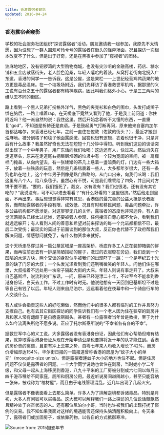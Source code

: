```yaml
---
title: 香港露宿者窥影
updated: 2016-04-24
---
```


### 香港露宿者窥影

学校的社会服务社团组织“探访露宿者”活动，朋友邀请我一起参加，我原先不太情愿，因为设想了一群人围观可怜兮兮的露宿者在街头的怪异场面，况且探访一次根本改变不了什么，但是出于好奇，还是在黑夜中参加了“窥视者”的团体。

油麻地地区，没有铜锣湾的大型购物商城，也没有尖沙咀的金融高楼，药店、糖水铺和五金店散落街头，老人脸色沧桑，年轻人嘻哈的着装。从窝打老街向北拐入广东道，香港的同学一一告诉我，这是公屋，这是果栏——上世纪经营鸡鸭蔬果的地方更是毒品温床。在一个垃圾场附近，我们先拜访了香港救世军机构，据那里的义工说有百分之五十的露宿者都有精神疾病，因此叫我们格外小心。于是三三两两的组队去不同的街区。

路上看到一个黑人兄弟打扮格外洋气，黑色的夹克衫和白色的围巾，头发打成辫子绑在脑后，一路上唱着rap。在天桥底下竟然又看到了他，于是我上前问道：你住附近吗？他一派自然的说：我住这里。然后开始念着听不太懂的东西，一直重复“god”，不知道是祈祷还是疯语。于是鼓起勇气打断再问，原来他来自塞内加尔首都达喀尔，来香港已经七年，之前一直住在佐敦（佐敦的街头？），最近才搬到油麻地。被分到橘子和毯子他面露感激，回答也很有逻辑，衣着也很干净，只是背后有什么故事？我虽然好奇也无法在短短十几分钟中得知。听到我们这边的谈话突然出现了一个中年男子，用广东话向我们吆喝：这边还有人，快过来。然后消失在走道尽头，原来在走道尾右拐层层堆砌的垃圾中有一个较为宽阔的空间，被一扇栅栏门掩盖，从向内望去，有一张矮矮的茶几上悬着一盏暗黄的灯，门边有一些大箱子，放着一些铁质的玩意，然后是几条毯裹着一些人，大多都年岁很大，还有一条狗也趴在地上。这个中年男子倒像是熟门熟路的，从门口出来，向我们吆喝：我们这里有八个人，给八条毯子。虽然心有不悦，可是我们乖乖给了四条，并且问对方饼干要不要。“要的，我们饿死了。靓女，水有没有？我们也很渴。还有没有其它吃的？”我说没有，可不可以进去看看？“有什么好看的？这里很挤。”然后他走到里面，不再出来。事后想想觉得非常有意思，香港做的最完善的公益大抵是长者服务，而帮助露宿者的手段有限、成效低、况且有时和移民问题、毒品问题牵扯，许多公益机构都不愿涉足。对这寥寥无几的关怀，露宿者的态度也非常迥异，有人自觉流落街头已经太过悲惨，还要被旁人参观，任何接济自尊心都不允许，看到我们就远远躲开；有人看到人间的善意和希望对前来探访的每一个允诺都相信不已，最后二次受伤；最现实的莫过于前面谈到的那位大叔，反正你也代替不了政府帮我们解决问题，情感慰问就免了，有什么物资拿来就好。


这个天桥走尽穿过另一篇公屋区域是一座高架桥，桥底许多工人正在装卸箱装的鲜果，而再往前走去有一排是简陋搭砌的屋子，洗过的衣服晾在旁边，我们走到一个凹陷的水泥方块，两个交谈的身影似乎被我们的出现吓了一跳：一个是年纪五十光景的缺了门牙的大叔；一个头发光泽看到我们还咧嘴微笑的年轻人。问他们住在哪里，大叔指着不远处用一块帘子隔起大街的大床。年轻人则说有事走开了。大叔来自巴基斯坦，说流利的广东话，一问，原来已经港漂二十年，不过至今不能拿到香港身份证，白天去工作，不过工作时有时无。他说他想有一天回到巴基斯坦不过是等自己有钱了以后。年轻人则来自尼泊尔，远远看着他在夜幕中和一个骑自行车的人交谈什么。

有人或许会指责这些人的好吃懒做，然而他们中的很多人都有临时的工作并且努力支撑自己。也有去其它街区探访的同学告诉我们有一个老人因为住在狭窄的劏房并且和家人常有龃龉于是自愿露宿街头。甚者有一位露宿者当年曾是教授，至于为什么如今流离失所他不愿多说。正应了托尔斯泰所说的“不幸者各有各的不幸”。

据救世军中心的义工说，大多露宿者没有香港身份证，因此他们有心帮助但难有结果，就算取得香港身份证从现在开始申请公屋也要排将近十年的队才能住到。香港的房价贵的离谱，且更有冲上云霄之势，自零七年来人均收入增长了42%，而房价增幅却达154%，华尔街日报的一篇报道曾称香港的房屋为“蚊子大小的单元”（mosquito-size units）。但是露宿者连蚊子大小的地方也住不起。但是住房问题不仅仅是露宿者的问题。一个大学同学说她也曾住在劏房，当时她小学二年级，和父母一起从上海移民到香港，八九十平米的工厂房被分割成六七间以每月三四千港币租给不同家庭，厕所和厨房公用。最近听说房间越隔越小，甚至只能容纳一张床，被戏称为“棺材屋”，而且由于电线管理混乱，近几年出现了几起火灾。




但是露宿者不像表面看上去那么简单。许多人为了排解逆境都诉诸毒品。特别是月初，大多人有闲钱可以买毒品。这大概可以解释我们一路上探访的几位说话飘飘然且精神处于兴奋状态的人。还有那位尼泊尔小哥，当时也许被我们的出现打扰了惯例的交易。我不知如果我面对这样的境遇能否还保持头脑清醒积极向上。冬天来了，露宿者们或加固房子，或依靠药物，以各自的方式抵御寒冷。



![Source from: 2015摄影年节](https://c1.staticflickr.com/9/8596/16797042596_e7b2b22c93_b.jpg)
